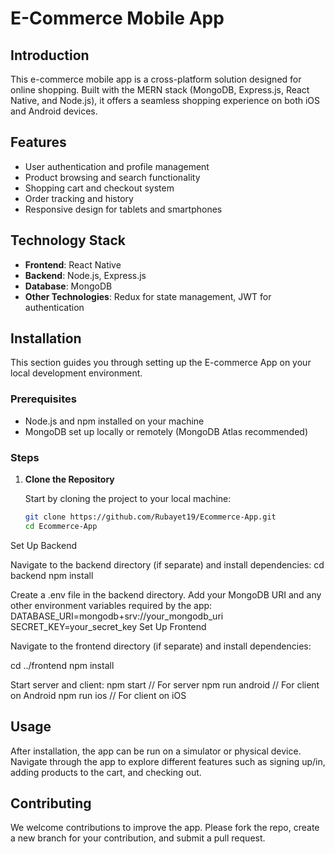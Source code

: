 # E-Commerce Mobile App

## Introduction
This e-commerce mobile app is a cross-platform solution designed for online shopping. Built with the MERN stack (MongoDB, Express.js, React Native, and Node.js), it offers a seamless shopping experience on both iOS and Android devices.

## Features
- User authentication and profile management
- Product browsing and search functionality
- Shopping cart and checkout system
- Order tracking and history
- Responsive design for tablets and smartphones

## Technology Stack
- **Frontend**: React Native
- **Backend**: Node.js, Express.js
- **Database**: MongoDB
- **Other Technologies**: Redux for state management, JWT for authentication

## Installation

This section guides you through setting up the E-commerce App on your local development environment.

### Prerequisites

- Node.js and npm installed on your machine
- MongoDB set up locally or remotely (MongoDB Atlas recommended)

### Steps

1. **Clone the Repository**

   Start by cloning the project to your local machine:

   ```bash
   git clone https://github.com/Rubayet19/Ecommerce-App.git
   cd Ecommerce-App
Set Up Backend

Navigate to the backend directory (if separate) and install dependencies:
cd backend
npm install

Create a .env file in the backend directory. Add your MongoDB URI and any other environment variables required by the app:
DATABASE_URI=mongodb+srv://your_mongodb_uri
SECRET_KEY=your_secret_key
Set Up Frontend

Navigate to the frontend directory (if separate) and install dependencies:

cd ../frontend
npm install

Start server and client:
npm start // For server
npm run android // For client on Android
npm run ios // For client on iOS


## Usage
After installation, the app can be run on a simulator or physical device. Navigate through the app to explore different features such as signing up/in, adding products to the cart, and checking out.

## Contributing
We welcome contributions to improve the app. Please fork the repo, create a new branch for your contribution, and submit a pull request.



